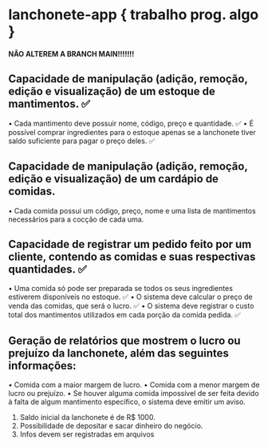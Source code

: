 # lanchonete-app { trabalho prog. algo }

**NÃO ALTEREM A BRANCH MAIN!!!!!!!**

## Capacidade de manipulação (adição, remoção, edição e visualização) de um estoque de mantimentos. ✅
• Cada mantimento deve possuir nome, código, preço e quantidade. ✅
• É possível comprar ingredientes para o estoque apenas se a lanchonete tiver saldo suficiente para pagar o preço deles. ✅ 

## Capacidade de manipulação (adição, remoção, edição e visualização) de um cardápio de comidas.
• Cada comida possui um código, preço, nome e uma lista de mantimentos necessários para a cocção de cada uma.

## Capacidade de registrar um pedido feito por um cliente, contendo as comidas e suas respectivas quantidades. ✅ 
• Uma comida só pode ser preparada se todos os seus ingredientes estiverem disponíveis no estoque. ✅
• O sistema deve calcular o preço de venda das comidas, que será o lucro. ✅ 
• O sistema deve registrar o custo total dos mantimentos utilizados em cada porção da comida pedida. ✅ 

## Geração de relatórios que mostrem o lucro ou prejuízo da lanchonete, além das seguintes informações:
• Comida com a maior margem de lucro.
• Comida com a menor margem de lucro ou prejuízo.
• Se houver alguma comida impossível de ser feita devido à falta de algum mantimento específico, o sistema deve emitir um aviso.

1. Saldo inicial da lanchonete é de R$ 1000.
2. Possibilidade de depositar e sacar dinheiro do negócio.
3. Infos devem ser registradas em arquivos 
